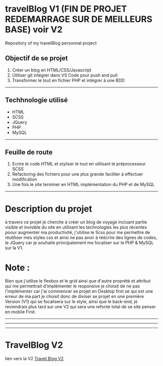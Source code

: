 # travelBlog V1  (FIN DE PROJET REDEMARRAGE SUR DE MEILLEURS BASE) voir V2


Repository of my travelBlog personnal project

## Objectif de se projet

1. Créer un blog en HTML/CSS/Javascript
2. Utiliser git intégrer dans VS Code pour push and pull 
3. Transformer le tout en fichier PHP et intégrer à une BDD

***

## Techhnologie utilisé

* HTML
* SCSS
* JQuery
* PHP
* MySQL

***

## Feuille de route

1. Ecrire le code HTML et styliser le tout en utilisant le préprocesseur SCSS
2. Refactoring des fichiers pour une plus grande faciliter à effectuer modification 
3. Une fois le site terminer en HTML implémentation du PHP et de MySQL

***

# Description du projet

à travers ce projet je cherche à créer un blog de voyage incluant partie visible et invisible du site en utilisant les technologies les plus récentes poour augmenter ma productivité, j'utiilise le Scss pour me permettre de réutiliser mes styles css et ainsi ne pas avoir à réécrire des lignes de codes, le JQuery car je souhaite principalement me focaliser sur le PHP & MySQL sur la V1.

# Note :

Bien que j'utilise le flexbox et le grid ainsi que d'autre proprété et attribut qui me permettrait d'implémenter le responsive je choisit de ne pas l'implémenter car j'ai commencer se projet en Desktop first se qui est une erreur de ma part je choisit donc de diviser se projet en une première Version (V1) qui se focalisera sur le style, ainsi que le back-end, je reviendrais plus tard sur une V2 qui sera une refonte total de se site penser en mobile First.

***
***
***

# TravelBlog V2

lien vers la V2 [Travel Blog V2](https://github.com/silverGraphik/travelBlogV2 "Travel Blog version responsive du projet travel Blog V1")
